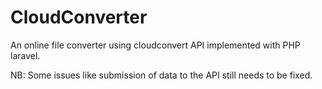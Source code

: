 # CloudConverter
An online file converter using cloudconvert API implemented with PHP laravel.

NB: Some issues like submission of data to the API still needs to be fixed.

